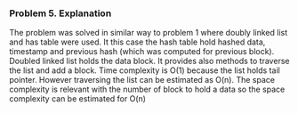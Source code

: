 ### Problem 5. Explanation ###

The problem was solved in similar way to problem 1 where doubly linked list and has table were used. It this case the hash table hold hashed data, timestamp and previous hash (which was computed for previous block).
Doubled linked list holds the data block. It provides also methods to traverse the list and add a block. Time complexity is O(1) because the list holds tail pointer.
However traversing the list can be estimated as O(n).
The space complexity is relevant with the number of block to hold a data so the space complexity can be estimated for O(n)